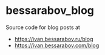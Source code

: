 # bessarabov_blog

Source code for blog posts at

 * https://ivan.bessarabov.ru/blog
 * https://ivan.bessarabov.com/blog
